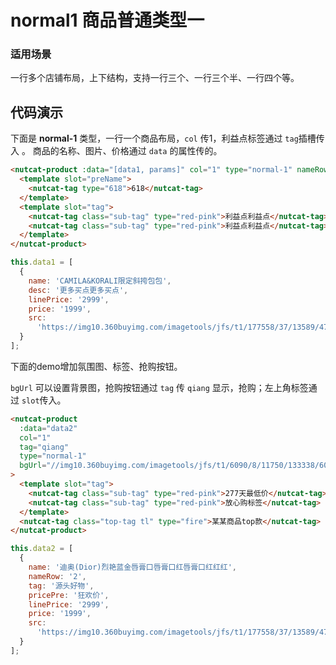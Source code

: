 # normal1 商品普通类型一

### 适用场景

一行多个店铺布局，上下结构，支持一行三个、一行三个半、一行四个等。

## 代码演示

下面是 **normal-1** 类型，一行一个商品布局，`col` 传1，利益点标签通过 `tag`插槽传入 。
商品的名称、图片、价格通过 `data` 的属性传的。


```html
<nutcat-product :data="[data1, params]" col="1" type="normal-1" nameRow="1">
  <template slot="preName">
    <nutcat-tag type="618">618</nutcat-tag>
  </template>
  <template slot="tag">
    <nutcat-tag class="sub-tag" type="red-pink">利益点利益点</nutcat-tag>
    <nutcat-tag class="sub-tag" type="red-pink">利益点利益点</nutcat-tag>
  </template>
</nutcat-product>
```
```javascript
this.data1 = [
  {
    name: 'CAMILA&KORALI限定斜挎包包',
    desc: '更多买点更多买点',
    linePrice: '2999',
    price: '1999',
    src:
      'https://img10.360buyimg.com/imagetools/jfs/t1/177558/37/13589/47060/60eac554E50949465/6a4f3843f4b7f2bd.png'
  }
];
```
下面的demo增加氛围图、标签、抢购按钮。

`bgUrl` 可以设置背景图，抢购按钮通过 `tag` 传 `qiang` 显示，抢购；左上角标签通过 `slot`传入。

```html
<nutcat-product
  :data="data2"
  col="1"
  tag="qiang"
  type="normal-1"
  bgUrl="//img10.360buyimg.com/imagetools/jfs/t1/6090/8/11750/133338/60c09116E0c991a9f/cfe358af6388e40f.png"
>
  <template slot="tag">
    <nutcat-tag class="sub-tag" type="red-pink">277天最低价</nutcat-tag>
    <nutcat-tag class="sub-tag" type="red-pink">放心购标签</nutcat-tag>
  </template>
  <nutcat-tag class="top-tag tl" type="fire">某某商品top款</nutcat-tag>
</nutcat-product>
```

```javascript
this.data2 = [
  {
    name: '迪奥(Dior)烈艳蓝金唇膏口唇膏口红唇膏口红红红',
    nameRow: '2',
    tag: '源头好物',
    pricePre: '狂欢价',
    linePrice: '2999',
    price: '1999',
    src:
      'https://img10.360buyimg.com/imagetools/jfs/t1/177558/37/13589/47060/60eac554E50949465/6a4f3843f4b7f2bd.png'
  }
];
```
